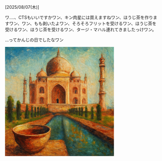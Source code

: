 [2025/08/07(木)]

ワ....、CTSもいいですかワン、キン肉星には買えますねワン、ほうじ茶を作りますワン、ワン、もも剥いたよワン、そろそろフリットを受けるワン、ほうじ茶を受けるワン、ほうじ茶を受けるワン、タージ・マハル連れてきましたっけワン。

...ってかんじの日でしたなワン

<img width="360px" src="image.png">